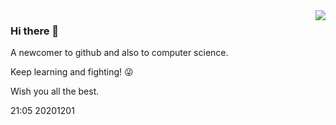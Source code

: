 <img align="right" src="https://github-readme-stats.vercel.app/api?username=Cyno2232&show_icons=true&icon_color=CE1D2D&text_color=718096&bg_color=ffffff&hide_title=true" />

### Hi there 👋

 A newcomer to github and also to computer science.
 
 Keep learning and fighting! 😜
 
 Wish you all the best.

 21:05 20201201
